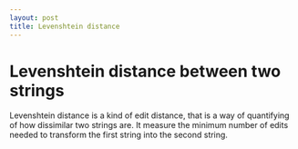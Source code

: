 ```yaml
---
layout: post
title: Levenshtein distance
---
```


Levenshtein distance between two strings
=====================

Levenshtein distance is a kind of edit distance, that is a way of quantifying of how dissimilar two strings are. It measure the minimum number of edits needed to transform the first string into the second string.



